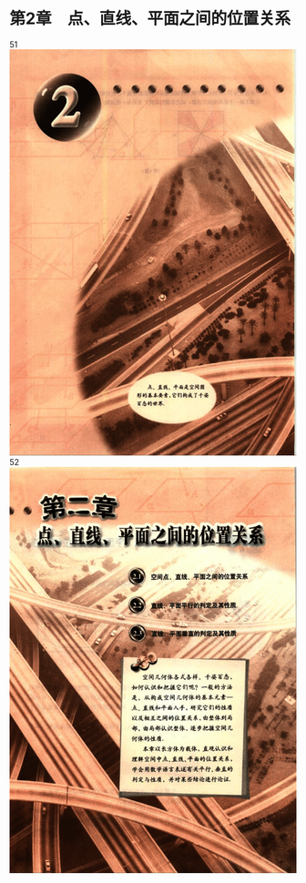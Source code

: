 # 第2章　点、直线、平面之间的位置关系

51
![51](../../book/人教版高中数学A版必修2/人教版高中数学A版必修2_51.png)
52
![52](../../book/人教版高中数学A版必修2/人教版高中数学A版必修2_52.png)
